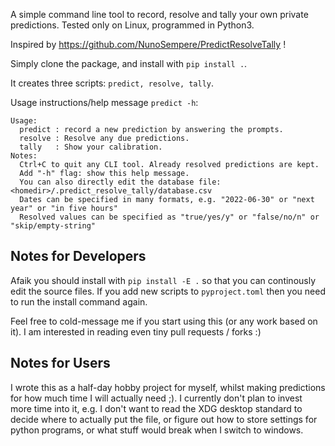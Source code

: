 A simple command line tool to record, resolve and tally your own private predictions. Tested only on Linux, programmed in Python3.

Inspired by https://github.com/NunoSempere/PredictResolveTally !

Simply clone the package, and install with `pip install .`. 

It creates three scripts: `predict, resolve, tally`.

Usage instructions/help message ``predict -h``:

```
Usage: 
  predict : record a new prediction by answering the prompts.
  resolve : Resolve any due predictions.
  tally   : Show your calibration.
Notes:
  Ctrl+C to quit any CLI tool. Already resolved predictions are kept.
  Add "-h" flag: show this help message.
  You can also directly edit the database file: <homedir>/.predict_resolve_tally/database.csv
  Dates can be specified in many formats, e.g. "2022-06-30" or "next year" or "in five hours"
  Resolved values can be specified as "true/yes/y" or "false/no/n" or "skip/empty-string"
```


## Notes for Developers

Afaik you should install with `pip install -E .` so that you can continously edit the source files. If you add new scripts to `pyproject.toml` then you need to run the install command again.

Feel free to cold-message me if you start using this (or any work based on it). I am interested in reading even tiny pull requests / forks :)

## Notes for Users

I wrote this as a half-day hobby project for myself, whilst making predictions for how much time I will actually need ;). I currently don't plan to invest more time into it, e.g. I don't want to read the XDG desktop standard to decide where to actually put the file, or figure out how to store settings for python programs, or what stuff would break when I switch to windows.
